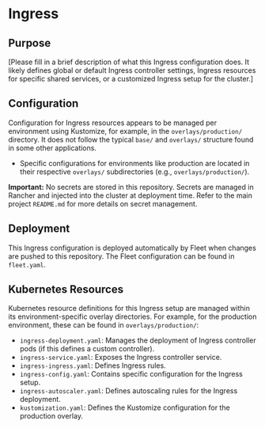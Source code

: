 # Ingress

## Purpose
[Please fill in a brief description of what this Ingress configuration does. It likely defines global or default Ingress controller settings, Ingress resources for specific shared services, or a customized Ingress setup for the cluster.]

## Configuration
Configuration for Ingress resources appears to be managed per environment using Kustomize, for example, in the `overlays/production/` directory. It does not follow the typical `base/` and `overlays/` structure found in some other applications.
- Specific configurations for environments like production are located in their respective `overlays/` subdirectories (e.g., `overlays/production/`).

**Important:** No secrets are stored in this repository. Secrets are managed in Rancher and injected into the cluster at deployment time. Refer to the main project `README.md` for more details on secret management.

## Deployment
This Ingress configuration is deployed automatically by Fleet when changes are pushed to this repository. The Fleet configuration can be found in `fleet.yaml`.

## Kubernetes Resources
Kubernetes resource definitions for this Ingress setup are managed within its environment-specific overlay directories. For example, for the production environment, these can be found in `overlays/production/`:
- `ingress-deployment.yaml`: Manages the deployment of Ingress controller pods (if this defines a custom controller).
- `ingress-service.yaml`: Exposes the Ingress controller service.
- `ingress-ingress.yaml`: Defines Ingress rules.
- `ingress-config.yaml`: Contains specific configuration for the Ingress setup.
- `ingress-autoscaler.yaml`: Defines autoscaling rules for the Ingress deployment.
- `kustomization.yaml`: Defines the Kustomize configuration for the production overlay.
